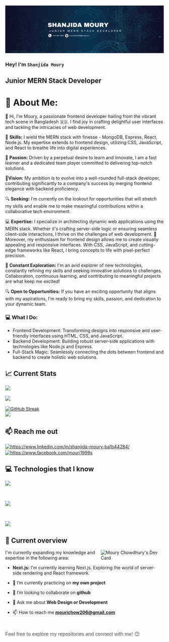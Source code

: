 ![Web Developer](https://github.com/Mouri199/mouri199/blob/main/Brown%20Wood%20Minimalist%20Profile%20LinkedIn%20Banner.png)
### Hey! I'm `Shanjida Moury`
## Junior MERN Stack Developer

# 💫 About Me:

👋 Hi, I'm Moury, a passionate frontend developer hailing from the vibrant tech scene in Bangladesh 🇧🇩. I find joy in crafting delightful user interfaces and tackling the intricacies of web development.

🌟 **Skills:** I wield the MERN stack with finesse - MongoDB, Express, React, Node.js. My expertise extends to frontend design, utilizing CSS, JavaScript, and React to breathe life into digital experiences.

🚀 **Passion:** Driven by a perpetual desire to learn and innovate, I am a fast learner and a dedicated team player committed to delivering top-notch solutions.

🚀**Vision:** My ambition is to evolve into a well-rounded full-stack developer, contributing significantly to a company's success by merging frontend elegance with backend proficiency.

🔍 **Seeking:** I'm currently on the lookout for opportunities that will stretch my skills and enable me to make meaningful contributions within a collaborative tech environment.

💻 **Expertise:** I specialize in architecting dynamic web applications using the MERN stack. Whether it's crafting server-side logic or ensuring seamless client-side interactions, I thrive on the challenges of web development.
🎨 Moreover, my enthusiasm for frontend design allows me to create visually appealing and responsive interfaces. With CSS, JavaScript, and cutting-edge frameworks like React, I bring concepts to life with pixel-perfect precision.

🌟 **Constant Exploration:** I'm an avid explorer of new technologies, constantly refining my skills and seeking innovative solutions to challenges. Collaboration, continuous learning, and contributing to meaningful projects are what keep me excited!

🔍 **Open to Opportunities:** If you have an exciting opportunity that aligns with my aspirations, I'm ready to bring my skills, passion, and dedication to your dynamic team.


### 💻 What I Do:

- Frontend Development: Transforming designs into responsive and user-friendly interfaces using HTML, CSS, and JavaScript.
- Backend Development: Building robust server-side applications with technologies like Node.js and Express.
- Full-Stack Magic: Seamlessly connecting the dots between frontend and backend to create holistic web solutions.


## :chart_with_upwards_trend: Current Stats
<img src="https://github-readme-stats.vercel.app/api?username=mouri199&theme=react&hide_border=false&include_all_commits=true&count_private=true"><br/>

  <img src="https://github-readme-streak-stats.herokuapp.com/?user=mouri199&theme=prussian&hide_border=false"><br/>
  
[![GitHub Streak](https://github-readme-streak-stats.herokuapp.com?user=mouri199&theme=prussian&hide_border=true)](https://git.io/streak-stats)
<br/>
<img src="https://github-readme-stats.vercel.app/api/top-langs/?username=mouri199&theme=react&hide_border=false&include_all_commits=true&count_private=true&layout=compact">


    

## :mailbox: Reach me out
<p align="left">
<a href="https://www.linkedin.com/in/shanjida-moury-ba1b44284/" target="blank"><img align="center" src="https://raw.githubusercontent.com/rahuldkjain/github-profile-readme-generator/master/src/images/icons/Social/linked-in-alt.svg" alt="https://www.linkedin.com/in/shanjida-moury-ba1b44284/" height="30" width="40" /></a>
<a href="https://www.facebook.com/mouri1999s" target="blank"><img align="center" src="https://raw.githubusercontent.com/rahuldkjain/github-profile-readme-generator/master/src/images/icons/Social/facebook.svg" alt="https://www.facebook.com/mouri1999s" height="30" width="40" /></a>

</p>

## :computer: Technologies that I know

<p align="left">

  <a href="https://skillicons.dev">
    <img src="https://skillicons.dev/icons?i=html,css,js,materialui,mongodb" />
  </a>

</p>
<br/>
<p align="left">

  <a href="https://skillicons.dev">
    <img src="https://skillicons.dev/icons?i=nodejs,react,tailwind,vite" />
  </a>

</p>
<br/>
<p align="left">

  <a href="https://skillicons.dev">
    <img src="https://skillicons.dev/icons?i=vscode,express,firebase,github,git," />
  </a>

</p>





## :eyes: Current overview

<div align="left">
  <a href="https://app.daily.dev/mouri199"><img align="right" src="https://api.daily.dev/devcards/67dac182b2eb475193767f600bb76c31.png?r=gr1" width="200" alt="Moury Chowdhury's Dev Card"/></a>
</div>
I'm currently expanding my knowledge and expertise in the following area:

- **Next.js:** I'm currently learning Next.js. Exploring the world of server-side rendering and React framework.

- 🔭 I’m currently practicing on **my own project**

- 👯 I’m looking to collaborate on **github**

- 💬 Ask me about **Web Design or Development**

- 📫 How to reach me **mourichow206@gmail.com**

<br/>

<span style="color: #555; font-family: 'Helvetica', sans-serif; font-size: 16px;">Feel free to explore my repositories and connect with me! 😊</span>


